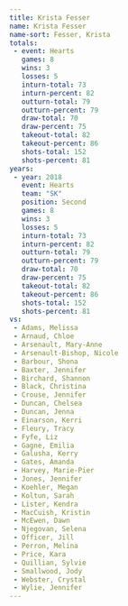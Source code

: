 ```yaml
---
title: Krista Fesser
name: Krista Fesser
name-sort: Fesser, Krista
totals:
 - event: Hearts
   games: 8
   wins: 3
   losses: 5
   inturn-total: 73
   inturn-percent: 82
   outturn-total: 79
   outturn-percent: 79
   draw-total: 70
   draw-percent: 75
   takeout-total: 82
   takeout-percent: 86
   shots-total: 152
   shots-percent: 81
years:
 - year: 2018
   event: Hearts
   team: "SK"
   position: Second
   games: 8
   wins: 3
   losses: 5
   inturn-total: 73
   inturn-percent: 82
   outturn-total: 79
   outturn-percent: 79
   draw-total: 70
   draw-percent: 75
   takeout-total: 82
   takeout-percent: 86
   shots-total: 152
   shots-percent: 81
vs:
 - Adams, Melissa
 - Arnaud, Chloe
 - Arsenault, Mary-Anne
 - Arsenault-Bishop, Nicole
 - Barbour, Shona
 - Baxter, Jennifer
 - Birchard, Shannon
 - Black, Christina
 - Crouse, Jennifer
 - Duncan, Chelsea
 - Duncan, Jenna
 - Einarson, Kerri
 - Fleury, Tracy
 - Fyfe, Liz
 - Gagne, Emilia
 - Galusha, Kerry
 - Gates, Amanda
 - Harvey, Marie-Pier
 - Jones, Jennifer
 - Koehler, Megan
 - Koltun, Sarah
 - Lister, Kendra
 - MacCuish, Kristin
 - McEwen, Dawn
 - Njegovan, Selena
 - Officer, Jill
 - Perron, Melina
 - Price, Kara
 - Quillian, Sylvie
 - Smallwood, Jody
 - Webster, Crystal
 - Wylie, Jennifer
---
```

